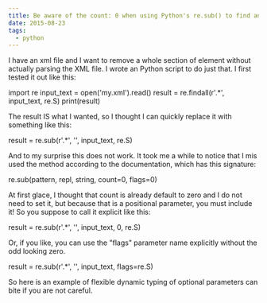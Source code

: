 ```yaml
---
title: Be aware of the count: 0 when using Python's re.sub() to find and replace text
date: 2015-08-23
tags:
  - python
---
```

I have an xml file and I want to remove a whole section of element without actually parsing the XML file. I wrote an Python script to do just that. I first tested it out like this:

import re
input_text = open('my.xml').read()
result = re.findall(r'<library-ref>.*</library-ref>', input_text, re.S)
print(result)

The result IS what I wanted, so I thought I can quickly replace it with something like this:

result = re.sub(r'<library-ref>.*</library-ref>', '', input_text, re.S)

And to my surprise this does not work. It took me a while to notice that I mis used the method according to the documentation, which has this signature:

re.sub(pattern, repl, string, count=0, flags=0)

At first glace, I thought that count is already default to zero and I do not need to set it, but because that is a positional parameter, you must include it! So you suppose to call it explicit like this:

result = re.sub(r'<library-ref>.*</library-ref>', '', input_text, 0, re.S)

Or, if you like, you can use the "flags" parameter name explicitly without the odd looking zero.

result = re.sub(r'<library-ref>.*</library-ref>', '', input_text, flags=re.S)

So here is an example of flexible dynamic typing of optional parameters can bite if you are not careful.